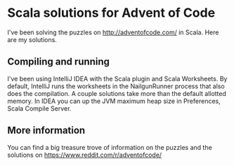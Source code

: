 # Scala solutions for Advent of Code

I've been solving the puzzles on http://adventofcode.com/ in Scala. Here are my solutions.

## Compiling and running
I've been using IntelliJ IDEA with the Scala plugin and Scala Worksheets.
By default, IntelliJ runs the worksheets in the NailgunRunner process that also does the compilation.
A couple solutions take more than the default allotted memory.
In IDEA you can up the JVM maximum heap size in Preferences, Scala Compile Server.

## More information
You can find a big treasure trove of information on the puzzles and the solutions on https://www.reddit.com/r/adventofcode/
